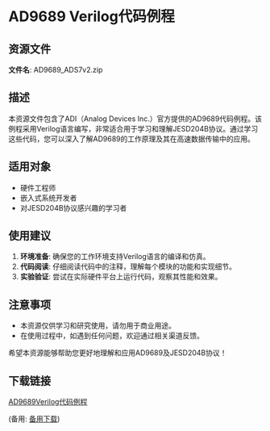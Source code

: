 # AD9689 Verilog代码例程

## 资源文件

**文件名**: AD9689_ADS7v2.zip

## 描述

本资源文件包含了ADI（Analog Devices Inc.）官方提供的AD9689代码例程。该例程采用Verilog语言编写，非常适合用于学习和理解JESD204B协议。通过学习这些代码，您可以深入了解AD9689的工作原理及其在高速数据传输中的应用。

## 适用对象

- 硬件工程师
- 嵌入式系统开发者
- 对JESD204B协议感兴趣的学习者

## 使用建议

1. **环境准备**: 确保您的工作环境支持Verilog语言的编译和仿真。
2. **代码阅读**: 仔细阅读代码中的注释，理解每个模块的功能和实现细节。
3. **实验验证**: 尝试在实际硬件平台上运行代码，观察其性能和效果。

## 注意事项

- 本资源仅供学习和研究使用，请勿用于商业用途。
- 在使用过程中，如遇到任何问题，欢迎通过相关渠道反馈。

希望本资源能够帮助您更好地理解和应用AD9689及JESD204B协议！

## 下载链接
[AD9689Verilog代码例程](https://pan.quark.cn/s/82c665792935) 

(备用: [备用下载](https://pan.baidu.com/s/1t5c0hDu2myAg-CXQ1f2TGQ?pwd=1234))
